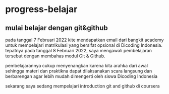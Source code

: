 # progress-belajar
## mulai belajar dengan git&amp;github

pada tanggal 7 Februari 2022
kite mendapatkan email dari bangkit academy untuk mempelajari matrikulasi yang bersifat opsional di Dicoding Indonesia.
tepatnya pada tanggal 8 Februari 2022, saya mengawali pembelajaran tersebut dengan membahas modul Git & Github.

pembelajarannya cukup menyenangkan karena kita arahka dari awal sehingga materi dan praktikna dapat dilaksanakan scara langsung dan berbarengan agar lebih mudah dimengerti 
oleh siswa Dicoding Indonesia

sekarang saya sedang mempelajari introduction git and github di coursera
